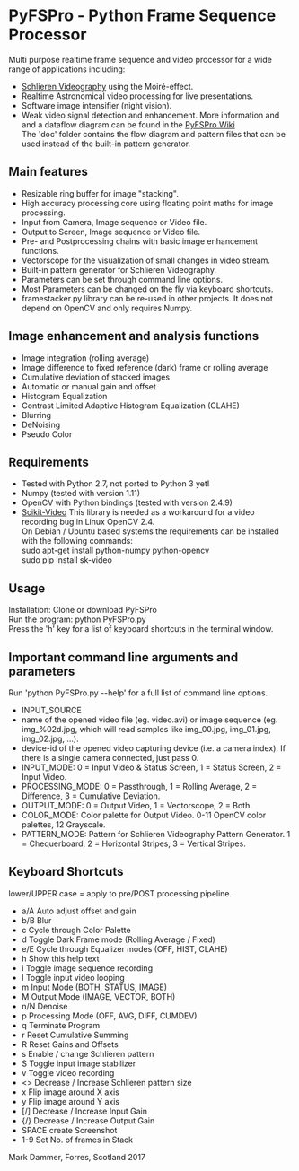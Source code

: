 # PyFSPro - Python Frame Sequence Processor
Multi purpose realtime frame sequence and video processor for a wide range of applications including:
* [Schlieren Videography](https://hackaday.io/project/9034-schlieren-videography) using the Moiré-effect.
* Realtime Astronomical video processing for live presentations.
* Software image intensifier (night vision).
* Weak video signal detection and enhancement.
More information and and a dataflow diagram can be found in the [PyFSPro Wiki](https://github.com/mark-orion/PyFSPro/wiki)  
The 'doc' folder contains the flow diagram and pattern files that can be used instead of the built-in pattern generator.

## Main features
* Resizable ring buffer for image "stacking".
* High accuracy processing core using floating point maths for image processing.
* Input from Camera, Image sequence or Video file.
* Output to Screen, Image sequence or Video file.
* Pre- and Postprocessing chains with basic image enhancement functions.
* Vectorscope for the visualization of small changes in video stream.
* Built-in pattern generator for Schlieren Videography.
* Parameters can be set through command line options.
* Most Parameters can be changed on the fly via keyboard shortcuts.
* framestacker.py library can be re-used in other projects. It does not depend on OpenCV and only requires Numpy.

## Image enhancement and analysis functions
* Image integration (rolling average)
* Image difference to fixed reference (dark) frame or rolling average
* Cumulative deviation of stacked images
* Automatic or manual gain and offset
* Histogram Equalization
* Contrast Limited Adaptive Histogram Equalization (CLAHE)
* Blurring
* DeNoising
* Pseudo Color

## Requirements
* Tested with Python 2.7, not ported to Python 3 yet!
* Numpy (tested with version 1.11)
* OpenCV with Python bindings (tested with version 2.4.9)
* [Scikit-Video](http://www.scikit-video.org) This library is needed as a workaround for a video recording bug in Linux OpenCV 2.4.  
On Debian / Ubuntu based systems the requirements can be installed with the following commands:  
sudo apt-get install python-numpy python-opencv  
sudo pip install sk-video

## Usage
Installation: Clone or download PyFSPro  
Run the program: python PyFSPro.py  
Press the 'h' key for a list of keyboard shortcuts in the terminal window.  

## Important command line arguments and parameters
Run 'python PyFSPro.py --help' for a full list of command line options.  
* INPUT_SOURCE
 * name of the opened video file (eg. video.avi) or image sequence (eg. img_%02d.jpg, which will read samples like img_00.jpg, img_01.jpg, img_02.jpg, ...).
 * device-id of the opened video capturing device (i.e. a camera index). If there is a single camera connected, just pass 0.
* INPUT_MODE: 0 = Input Video & Status Screen, 1 = Status Screen, 2 = Input Video.
* PROCESSING_MODE: 0 = Passthrough, 1 = Rolling Average, 2 = Difference, 3 = Cumulative Deviation.
* OUTPUT_MODE: 0 = Output Video, 1 = Vectorscope, 2 = Both.
* COLOR_MODE: Color palette for Output Video. 0-11 OpenCV color palettes, 12 Grayscale.
* PATTERN_MODE: Pattern for Schlieren Videography Pattern Generator. 1 = Chequerboard, 2 = Horizontal Stripes, 3 = Vertical Stripes.

## Keyboard Shortcuts
lower/UPPER case = apply to pre/POST processing pipeline.
* a/A  Auto adjust offset and gain
* b/B  Blur
* c    Cycle through Color Palette
* d    Toggle Dark Frame mode (Rolling Average / Fixed)
* e/E  Cycle through Equalizer modes (OFF, HIST, CLAHE)
* h    Show this help text
* i    Toggle image sequence recording
* l    Toggle input video looping
* m    Input Mode (BOTH, STATUS, IMAGE)
* M    Output Mode (IMAGE, VECTOR, BOTH)
* n/N  Denoise
* p    Processing Mode (OFF, AVG, DIFF, CUMDEV)
* q    Terminate Program
* r    Reset Cumulative Summing
* R    Reset Gains and Offsets
* s    Enable / change Schlieren pattern
* S    Toggle input image stabilizer
* v    Toggle video recording
* <>   Decrease / Increase Schlieren pattern size
* x    Flip image around X axis
* y    Flip image around Y axis
* [/]  Decrease / Increase Input Gain
* {/}  Decrease / Increase Output Gain
* SPACE create Screenshot
* 1-9  Set No. of frames in Stack

Mark Dammer, Forres, Scotland 2017
